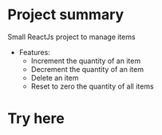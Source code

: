 # Project summary
 Small ReactJs project to manage items

* Features:
  * Increment the quantity of an item
  * Decrement the quantity of an item
  * Delete an item 
  * Reset to zero the quantity of all items

# Try here